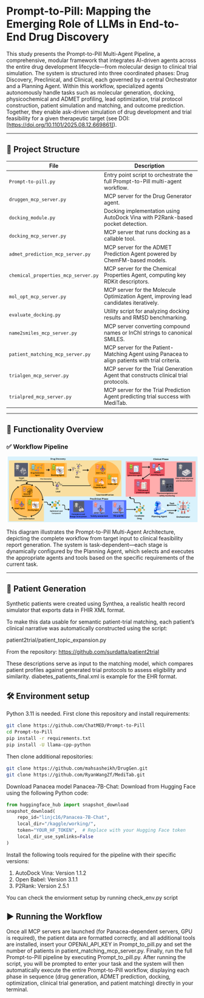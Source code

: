 # Prompt-to-Pill: Mapping the Emerging Role of LLMs in End-to-End Drug Discovery

This study presents the Prompt-to-Pill Multi-Agent Pipeline, a comprehensive, modular framework that integrates AI-driven agents across the entire drug development lifecycle—from molecular design to clinical trial simulation. The system is structured into three coordinated phases: Drug Discovery, Preclinical, and Clinical, each governed by a central Orchestrator and a Planning Agent. Within this workflow, specialized agents autonomously handle tasks such as molecular generation, docking, physicochemical and ADMET profiling, lead optimization, trial protocol construction, patient simulation and matching, and outcome prediction. Together, they enable ask-driven simulation of drug development and trial feasibility for a given therapeutic target (see DOI: [https://doi.org/10.1101/2025.08.12.669861]).

---

## 📁 Project Structure

| File                    | Description                                                           |
|-------------------------|-----------------------------------------------------------------------|
| `Prompt-to-pill.py`     | Entry point script to orchestrate the full Prompt-to-Pill multi-agent workflow.                          |
| `druggen_mcp_server.py` | MCP server for the Drug Generator agent.                              |
| `docking_module.py`     | Docking implementation using AutoDock Vina with P2Rank-based pocket detection.                           |
| `docking_mcp_server.py` | MCP server that runs docking as a callable tool.                      |
| `admet_prediction_mcp_server.py`    | MCP server for the ADMET Prediction Agent powered by ChemFM-based models.                                 |
| `chemical_properties_mcp_server.py` | MCP server for the Chemical Properties Agent, computing key RDKit descriptors. |
|`mol_opt_mcp_server.py`| MCP server for the Molecule Optimization Agent, improving lead candidates iteratively.|
|`evaluate_docking.py` | Utility script for analyzing docking results and RMSD benchmarking.|
|`name2smiles_mcp_server.py` | MCP server converting compound names or InChI strings to canonical SMILES.|
|`patient_matching_mcp_server.py` | MCP server for the Patient-Matching Agent using Panacea to align patients with trial criteria.|
|`trialgen_mcp_server.py` | MCP server for the Trial Generation Agent that constructs clinical trial protocols.|
|`trialpred_mcp_server.py` | MCP server for the Trial Prediction Agent predicting trial success with MediTab.|

---

## 🧠 Functionality Overview

### ✅ Workflow Pipeline

![Multi-Agent Drug Discovery System](./workflow.png)

This diagram illustrates the Prompt-to-Pill Multi-Agent Architecture, depicting the complete workflow from target input to clinical feasibility report generation. The system is task-dependent—each stage is dynamically configured by the Planning Agent, which selects and executes the appropriate agents and tools based on the specific requirements of the current task.

---

## 🧬 Patient Generation

Synthetic patients were created using Synthea, a realistic health record simulator that exports data in FHIR XML format.

To make this data usable for semantic patient-trial matching, each patient’s clinical narrative was automatically constructed using the script:

patient2trial/patient_topic_expansion.py

From the repository:
 https://github.com/surdatta/patient2trial

These descriptions serve as input to the matching model, which compares patient profiles against generated trial protocols to assess eligibility and similarity. diabetes_patients_final.xml is example for the EHR format.

## 🛠️ Environment setup
Python 3.11 is needed. First clone this repository and install requirements:

```bash
git clone https://github.com/ChatMED/Prompt-to-Pill
cd Prompt-to-Pill
pip install -r requirements.txt
pip install -U llama-cpp-python
```

Then clone additional repositories:

```bash
git clone https://github.com/mahsasheikh/DrugGen.git
git clone https://github.com/RyanWangZf/MediTab.git
```

Download Panacea model Panacea-7B-Chat: Download from Hugging Face using the following Python code:

```python
from huggingface_hub import snapshot_download
snapshot_download(
    repo_id="linjc16/Panacea-7B-Chat",
    local_dir="/kaggle/working/",
    token="YOUR_HF_TOKEN",  # Replace with your Hugging Face token
    local_dir_use_symlinks=False
)
```

Install the following tools required for the pipeline with their specific versions:
1. AutoDock Vina: Version 1.1.2
2. Open Babel: Version 3.1.1 
3. P2Rank: Version 2.5.1

You can check the enviorment setup by running check_env.py script

## ▶️ Running the Workflow

Once all MCP servers are launched (for Panacea-dependent servers, GPU is required), the patient data are formatted correctly, and all additional tools are installed, insert your OPENAI_API_KEY in Prompt_to_pill.py and set the number of patients in patient_matching_mcp_server.py. Finally, run the full Prompt-to-Pill pipeline by executing Prompt_to_pill.py. After running the script, you will be prompted to enter your task and the system will then automatically execute the entire Prompt-to-Pill workflow, displaying each phase in sequence (drug generation, ADMET prediction, docking, optimization, clinical trial generation, and patient matching) directly in your terminal.

